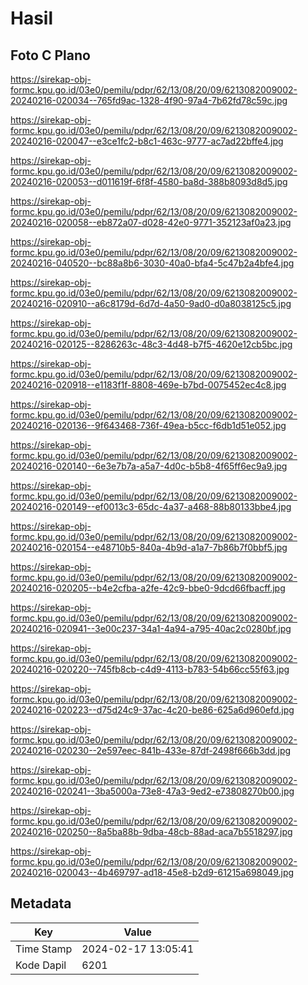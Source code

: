 # Hasil

## Foto C Plano

https://sirekap-obj-formc.kpu.go.id/03e0/pemilu/pdpr/62/13/08/20/09/6213082009002-20240216-020034--765fd9ac-1328-4f90-97a4-7b62fd78c59c.jpg

https://sirekap-obj-formc.kpu.go.id/03e0/pemilu/pdpr/62/13/08/20/09/6213082009002-20240216-020047--e3ce1fc2-b8c1-463c-9777-ac7ad22bffe4.jpg

https://sirekap-obj-formc.kpu.go.id/03e0/pemilu/pdpr/62/13/08/20/09/6213082009002-20240216-020053--d011619f-6f8f-4580-ba8d-388b8093d8d5.jpg

https://sirekap-obj-formc.kpu.go.id/03e0/pemilu/pdpr/62/13/08/20/09/6213082009002-20240216-020058--eb872a07-d028-42e0-9771-352123af0a23.jpg

https://sirekap-obj-formc.kpu.go.id/03e0/pemilu/pdpr/62/13/08/20/09/6213082009002-20240216-040520--bc88a8b6-3030-40a0-bfa4-5c47b2a4bfe4.jpg

https://sirekap-obj-formc.kpu.go.id/03e0/pemilu/pdpr/62/13/08/20/09/6213082009002-20240216-020910--a6c8179d-6d7d-4a50-9ad0-d0a8038125c5.jpg

https://sirekap-obj-formc.kpu.go.id/03e0/pemilu/pdpr/62/13/08/20/09/6213082009002-20240216-020125--8286263c-48c3-4d48-b7f5-4620e12cb5bc.jpg

https://sirekap-obj-formc.kpu.go.id/03e0/pemilu/pdpr/62/13/08/20/09/6213082009002-20240216-020918--e1183f1f-8808-469e-b7bd-0075452ec4c8.jpg

https://sirekap-obj-formc.kpu.go.id/03e0/pemilu/pdpr/62/13/08/20/09/6213082009002-20240216-020136--9f643468-736f-49ea-b5cc-f6db1d51e052.jpg

https://sirekap-obj-formc.kpu.go.id/03e0/pemilu/pdpr/62/13/08/20/09/6213082009002-20240216-020140--6e3e7b7a-a5a7-4d0c-b5b8-4f65ff6ec9a9.jpg

https://sirekap-obj-formc.kpu.go.id/03e0/pemilu/pdpr/62/13/08/20/09/6213082009002-20240216-020149--ef0013c3-65dc-4a37-a468-88b80133bbe4.jpg

https://sirekap-obj-formc.kpu.go.id/03e0/pemilu/pdpr/62/13/08/20/09/6213082009002-20240216-020154--e48710b5-840a-4b9d-a1a7-7b86b7f0bbf5.jpg

https://sirekap-obj-formc.kpu.go.id/03e0/pemilu/pdpr/62/13/08/20/09/6213082009002-20240216-020205--b4e2cfba-a2fe-42c9-bbe0-9dcd66fbacff.jpg

https://sirekap-obj-formc.kpu.go.id/03e0/pemilu/pdpr/62/13/08/20/09/6213082009002-20240216-020941--3e00c237-34a1-4a94-a795-40ac2c0280bf.jpg

https://sirekap-obj-formc.kpu.go.id/03e0/pemilu/pdpr/62/13/08/20/09/6213082009002-20240216-020220--745fb8cb-c4d9-4113-b783-54b66cc55f63.jpg

https://sirekap-obj-formc.kpu.go.id/03e0/pemilu/pdpr/62/13/08/20/09/6213082009002-20240216-020223--d75d24c9-37ac-4c20-be86-625a6d960efd.jpg

https://sirekap-obj-formc.kpu.go.id/03e0/pemilu/pdpr/62/13/08/20/09/6213082009002-20240216-020230--2e597eec-841b-433e-87df-2498f666b3dd.jpg

https://sirekap-obj-formc.kpu.go.id/03e0/pemilu/pdpr/62/13/08/20/09/6213082009002-20240216-020241--3ba5000a-73e8-47a3-9ed2-e73808270b00.jpg

https://sirekap-obj-formc.kpu.go.id/03e0/pemilu/pdpr/62/13/08/20/09/6213082009002-20240216-020250--8a5ba88b-9dba-48cb-88ad-aca7b5518297.jpg

https://sirekap-obj-formc.kpu.go.id/03e0/pemilu/pdpr/62/13/08/20/09/6213082009002-20240216-020043--4b469797-ad18-45e8-b2d9-61215a698049.jpg


## Metadata

| Key        | Value               |
| ---------- | ------------------- |
| Time Stamp | 2024-02-17 13:05:41 |
| Kode Dapil | 6201                |



